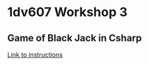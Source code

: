 # 1dv607 Workshop 3
## Game of Black Jack in Csharp

[Link to instructions](https://coursepress.lnu.se/kurs/objektorienterad-analys-och-design-med-uml/workshops-2/workshop-3-design-using-patterns/)
